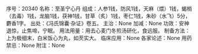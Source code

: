 序号：20340
名称：至圣宁心丹
组成：人参1钱，防风1钱，天麻（煨）1钱，蝎梢（去毒）1钱，龙脑1钱，茯神1钱，甘草（炙）1钱，枣仁1钱，朱砂（水飞）5分，麝香1字。
出处：《冯氏锦囊·杂证》卷五。
主治：None
加减：None
功效：安神退惊，止焦啼，宁眠。
用法用量：用去心麦门冬煎汤研化，食远服。
制备方法：上为极细末，白米饭心为丸，如芡实大。
临床应用：None
各家论述：None
用药禁忌：None
附注：None
